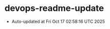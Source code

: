 # devops-readme-update
<!--START_SECTION:activity-->
- Auto-updated at Fri Oct 17 02:58:16 UTC 2025
<!--END_SECTION:activity-->
